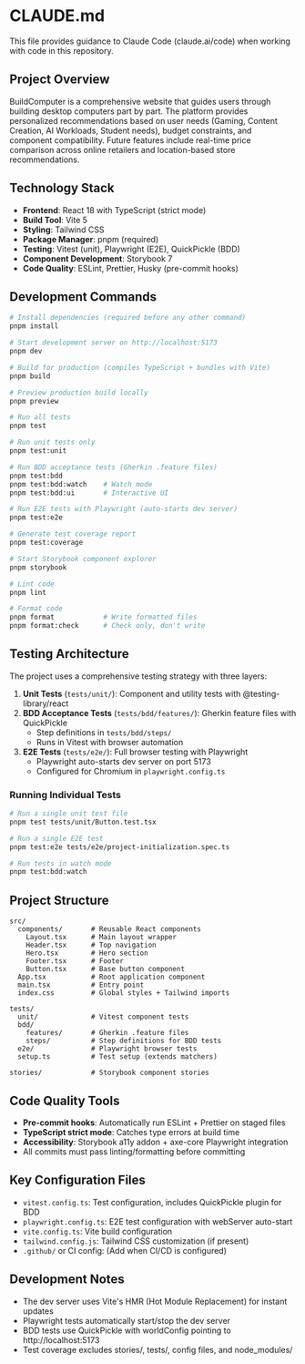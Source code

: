 # CLAUDE.md

This file provides guidance to Claude Code (claude.ai/code) when working with code in this repository.

## Project Overview

BuildComputer is a comprehensive website that guides users through building desktop computers part by part. The platform provides personalized recommendations based on user needs (Gaming, Content Creation, AI Workloads, Student needs), budget constraints, and component compatibility. Future features include real-time price comparison across online retailers and location-based store recommendations.

## Technology Stack

- **Frontend**: React 18 with TypeScript (strict mode)
- **Build Tool**: Vite 5
- **Styling**: Tailwind CSS
- **Package Manager**: pnpm (required)
- **Testing**: Vitest (unit), Playwright (E2E), QuickPickle (BDD)
- **Component Development**: Storybook 7
- **Code Quality**: ESLint, Prettier, Husky (pre-commit hooks)

## Development Commands

```bash
# Install dependencies (required before any other command)
pnpm install

# Start development server on http://localhost:5173
pnpm dev

# Build for production (compiles TypeScript + bundles with Vite)
pnpm build

# Preview production build locally
pnpm preview

# Run all tests
pnpm test

# Run unit tests only
pnpm test:unit

# Run BDD acceptance tests (Gherkin .feature files)
pnpm test:bdd
pnpm test:bdd:watch    # Watch mode
pnpm test:bdd:ui       # Interactive UI

# Run E2E tests with Playwright (auto-starts dev server)
pnpm test:e2e

# Generate test coverage report
pnpm test:coverage

# Start Storybook component explorer
pnpm storybook

# Lint code
pnpm lint

# Format code
pnpm format            # Write formatted files
pnpm format:check      # Check only, don't write
```

## Testing Architecture

The project uses a comprehensive testing strategy with three layers:

1. **Unit Tests** (`tests/unit/`): Component and utility tests with @testing-library/react
2. **BDD Acceptance Tests** (`tests/bdd/features/`): Gherkin feature files with QuickPickle
   - Step definitions in `tests/bdd/steps/`
   - Runs in Vitest with browser automation
3. **E2E Tests** (`tests/e2e/`): Full browser testing with Playwright
   - Playwright auto-starts dev server on port 5173
   - Configured for Chromium in `playwright.config.ts`

### Running Individual Tests

```bash
# Run a single unit test file
pnpm test tests/unit/Button.test.tsx

# Run a single E2E test
pnpm test:e2e tests/e2e/project-initialization.spec.ts

# Run tests in watch mode
pnpm test:bdd:watch
```

## Project Structure

```
src/
  components/       # Reusable React components
    Layout.tsx      # Main layout wrapper
    Header.tsx      # Top navigation
    Hero.tsx        # Hero section
    Footer.tsx      # Footer
    Button.tsx      # Base button component
  App.tsx           # Root application component
  main.tsx          # Entry point
  index.css         # Global styles + Tailwind imports

tests/
  unit/             # Vitest component tests
  bdd/
    features/       # Gherkin .feature files
    steps/          # Step definitions for BDD tests
  e2e/              # Playwright browser tests
  setup.ts          # Test setup (extends matchers)

stories/            # Storybook component stories
```

## Code Quality Tools

- **Pre-commit hooks**: Automatically run ESLint + Prettier on staged files
- **TypeScript strict mode**: Catches type errors at build time
- **Accessibility**: Storybook a11y addon + axe-core Playwright integration
- All commits must pass linting/formatting before committing

## Key Configuration Files

- `vitest.config.ts`: Test configuration, includes QuickPickle plugin for BDD
- `playwright.config.ts`: E2E test configuration with webServer auto-start
- `vite.config.ts`: Vite build configuration
- `tailwind.config.js`: Tailwind CSS customization (if present)
- `.github/` or CI config: (Add when CI/CD is configured)

## Development Notes

- The dev server uses Vite's HMR (Hot Module Replacement) for instant updates
- Playwright tests automatically start/stop the dev server
- BDD tests use QuickPickle with worldConfig pointing to http://localhost:5173
- Test coverage excludes stories/, tests/, config files, and node_modules/
